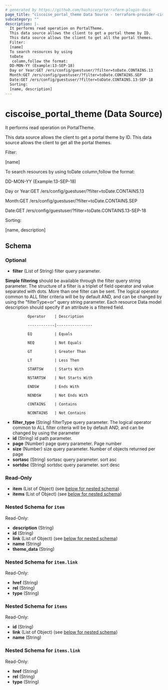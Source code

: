 ```yaml
---
# generated by https://github.com/hashicorp/terraform-plugin-docs
page_title: "ciscoise_portal_theme Data Source - terraform-provider-ciscoise"
subcategory: ""
description: |-
  It performs read operation on PortalTheme.
  This data source allows the client to get a portal theme by ID.
  This data source allows the client to get all the portal themes.
  Filter:
  [name]
  To search resources by using
  toDate
   column,follow the format:
  DD-MON-YY (Example:13-SEP-18)
  Day or Year:GET /ers/config/guestuser/?filter=toDate.CONTAINS.13
  Month:GET /ers/config/guestuser/?filter=toDate.CONTAINS.SEP
  Date:GET /ers/config/guestuser/?filter=toDate.CONTAINS.13-SEP-18
  Sorting:
  [name, description]
---
```


# ciscoise_portal_theme (Data Source)

It performs read operation on PortalTheme.

This data source allows the client to get a portal theme by ID.
This data source allows the client to get all the portal themes.

Filter:

[name]

To search resources by using
toDate
 column,follow the format:

DD-MON-YY (Example:13-SEP-18)


Day or Year:GET /ers/config/guestuser/?filter=toDate.CONTAINS.13

Month:GET /ers/config/guestuser/?filter=toDate.CONTAINS.SEP

Date:GET /ers/config/guestuser/?filter=toDate.CONTAINS.13-SEP-18


Sorting:

[name, description]



<!-- schema generated by tfplugindocs -->
## Schema

### Optional

- **filter** (List of String) filter query parameter. 

**Simple filtering** should be available through the filter query string parameter. The structure of a filter is
a triplet of field operator and value separated with dots. More than one filter can be sent. The logical operator
common to ALL filter criteria will be by default AND, and can be changed by using the "filterType=or" query
string parameter. Each resource Data model description should specify if an attribute is a filtered field.



              Operator    | Description 

              ------------|----------------

              EQ          | Equals 

              NEQ         | Not Equals 

              GT          | Greater Than 

              LT          | Less Then 

              STARTSW     | Starts With 

              NSTARTSW    | Not Starts With 

              ENDSW       | Ends With 

              NENDSW      | Not Ends With 

              CONTAINS	  | Contains 

              NCONTAINS	  | Not Contains
- **filter_type** (String) filterType query parameter. The logical operator common to ALL filter criteria will be by default AND, and can be changed by using the parameter
- **id** (String) id path parameter.
- **page** (Number) page query parameter. Page number
- **size** (Number) size query parameter. Number of objects returned per page
- **sortasc** (String) sortasc query parameter. sort asc
- **sortdsc** (String) sortdsc query parameter. sort desc

### Read-Only

- **item** (List of Object) (see [below for nested schema](#nestedatt--item))
- **items** (List of Object) (see [below for nested schema](#nestedatt--items))

<a id="nestedatt--item"></a>
### Nested Schema for `item`

Read-Only:

- **description** (String)
- **id** (String)
- **link** (List of Object) (see [below for nested schema](#nestedobjatt--item--link))
- **name** (String)
- **theme_data** (String)

<a id="nestedobjatt--item--link"></a>
### Nested Schema for `item.link`

Read-Only:

- **href** (String)
- **rel** (String)
- **type** (String)



<a id="nestedatt--items"></a>
### Nested Schema for `items`

Read-Only:

- **id** (String)
- **link** (List of Object) (see [below for nested schema](#nestedobjatt--items--link))
- **name** (String)

<a id="nestedobjatt--items--link"></a>
### Nested Schema for `items.link`

Read-Only:

- **href** (String)
- **rel** (String)
- **type** (String)


